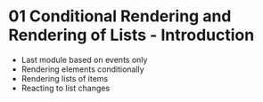 # 01 Conditional Rendering and Rendering of Lists  - Introduction

- Last module based on events only
- Rendering elements conditionally
- Rendering lists of items
- Reacting to list changes